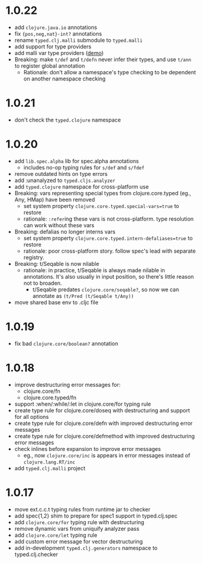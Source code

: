 # 1.0.22

- add `clojure.java.io` annotations
- fix `{pos,neg,nat}-int?` annotations
- rename `typed.clj.malli` submodule to `typed.malli`
- add support for type providers
- add malli var type providers ([demo](example-projects/malli-type-providers))
- Breaking: make `t/def` and `t/defn` never infer their types, and use `t/ann` to register global annotation
  - Rationale: don't allow a namespace's type checking to be dependent on another namespace checking

# 1.0.21

- don't check the `typed.clojure` namespace

# 1.0.20

- add `lib.spec.alpha` lib for spec.alpha annotations
  - includes no-op typing rules for `s/def` and `s/fdef`
- remove outdated hints on type errors
- add :unanalyzed to `typed.cljs.analyzer`
- add `typed.clojure` namespace for cross-platform use
- Breaking: vars representing special types from clojure.core.typed (eg., Any, HMap) have been removed
  - set system property `clojure.core.typed.special-vars=true` to restore
  - rationale: `:refer`ing these vars is not cross-platform. type resolution can
    work without these vars
- Breaking: defalias no longer interns vars
  - set system property `clojure.core.typed.intern-defaliases=true` to restore
  - rationale: poor cross-platform story. follow spec's lead with separate registry.
- Breaking: t/Seqable is now nilable
  - rationale: in practice, t/Seqable is always made nilable in annotations. It's also
    usually in input position, so there's little reason not to broaden. 
    - t/Seqable predates `clojure.core/seqable?`, so now we can annotate as `(t/Pred (t/Seqable t/Any))`
- move shared base env to .cljc file

# 1.0.19

- fix bad `clojure.core/boolean?` annotation

# 1.0.18

- improve destructuring error messages for:
  - clojure.core/fn
  - clojure.core.typed/fn
- support :when/:while/:let in clojure.core/for typing rule
- create type rule for clojure.core/doseq with destructuring and support for all options
- create type rule for clojure.core/defn with improved destructuring error messages
- create type rule for clojure.core/defmethod with improved destructuring error messages
- check inlines before expansion to improve error messages
  - eg., now `clojure.core/inc` is appears in error messages instead of `clojure.lang.RT/inc`
- add `typed.clj.malli` project

# 1.0.17

- move ext.c.c.t typing rules from runtime jar to checker
- add spec{1,2} shim to prepare for spec1 support in typed.clj.spec
- add `clojure.core/for` typing rule with destructuring
- remove dynamic vars from uniquify analyzer pass
- add `clojure.core/let` typing rule
- add custom error message for vector destructuring
- add in-development `typed.clj.generators` namespace to typed.clj.checker
